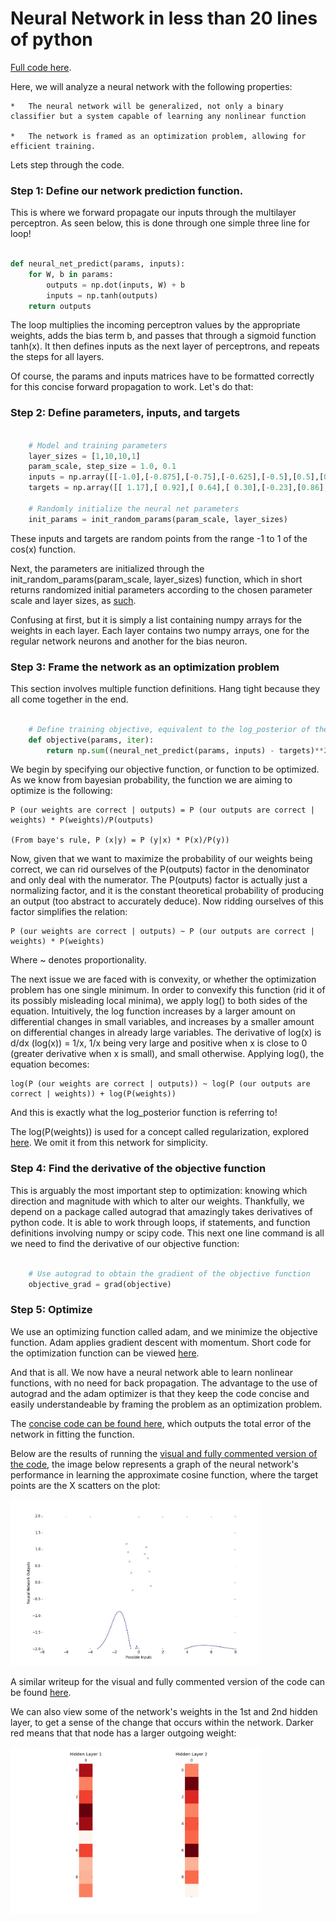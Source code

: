 # Neural Network in less than 20 lines of python

[Full code here](../final_code/concise_optimized_neural_net.py).

Here, we will analyze a neural network with the following properties:

	*	The neural network will be generalized, not only a binary classifier but a system capable of learning any nonlinear function
	
	*	The network is framed as an optimization problem, allowing for efficient training.

Lets step through the code.

### Step 1: Define our network prediction function.

This is where we forward propagate our inputs through the multilayer perceptron. As seen below, this is done through one simple three line for loop!

```python 

def neural_net_predict(params, inputs):
    for W, b in params:
        outputs = np.dot(inputs, W) + b
        inputs = np.tanh(outputs)
    return outputs
```

The loop multiplies the incoming perceptron values by the appropriate weights, adds the bias term b, and passes that through a sigmoid function tanh(x). It then defines inputs as the next layer of perceptrons, and repeats the steps for all layers.

Of course, the params and inputs matrices have to be formatted correctly for this concise forward propagation to work. Let's do that:

### Step 2: Define parameters, inputs, and targets

```python

    # Model and training parameters
    layer_sizes = [1,10,10,1]
    param_scale, step_size = 1.0, 0.1
    inputs = np.array([[-1.0],[-0.875],[-0.75],[-0.625],[-0.5],[0.5],[0.625],[0.75],[0.875],[1.0]])
    targets = np.array([[ 1.17],[ 0.92],[ 0.64],[ 0.30],[-0.23],[0.86],[1.07],[0.74],[0.34],[-0.10]])

    # Randomly initialize the neural net parameters
    init_params = init_random_params(param_scale, layer_sizes)
```

These inputs and targets are random points from the range -1 to 1 of the cos(x) function.

Next, the parameters are initialized through the init_random_params(param_scale, layer_sizes) function, which in short returns randomized initial parameters according to the chosen parameter scale and layer sizes, as [such](../tutorials/sample_init_params.md).

Confusing at first, but it is simply a list containing numpy arrays for the weights in each layer. Each layer contains two numpy arrays, one for the regular network neurons and another for the bias neuron.

### Step 3: Frame the network as an optimization problem

This section involves multiple function definitions. Hang tight because they all come together in the end.

```python

    # Define training objective, equivalent to the log_posterior of the distribution
    def objective(params, iter):
        return np.sum((neural_net_predict(params, inputs) - targets)**2)
```

We begin by specifying our objective function, or function to be optimized. As we know from bayesian probability, the function we are aiming to optimize is the following:

	P (our weights are correct | outputs) = P (our outputs are correct | weights) * P(weights)/P(outputs)

	(From baye's rule, P (x|y) = P (y|x) * P(x)/P(y)) 

Now, given that we want to maximize the probability of our weights being correct, we can rid ourselves of the P(outputs) factor in the denominator and only deal with the numerator. The P(outputs) factor is actually just a normalizing factor, and it is the constant theoretical probability of producing an output (too abstract to accurately deduce). Now ridding ourselves of this factor simplifies the relation:

	P (our weights are correct | outputs) ~ P (our outputs are correct | weights) * P(weights)

Where ~ denotes proportionality. 

The next issue we are faced with is convexity, or whether the optimization problem has one single minimum. In order to convexify this function (rid it of its possibly misleading local minima), we apply log() to both sides of the equation. Intuitively, the log function increases by a larger amount on differential changes in small variables, and increases by a smaller amount on differential changes in already large variables. The derivative of log(x) is d/dx (log(x)) = 1/x, 1/x being very large and positive when x is close to 0 (greater derivative when x is small), and small otherwise. Applying log(), the equation becomes:

	log(P (our weights are correct | outputs)) ~ log(P (our outputs are correct | weights)) + log(P(weights))

And this is exactly what the log_posterior function is referring to!

The log(P(weights)) is used for a concept called regularization, explored [here](../tutorials/regularization_example.md). We omit it from this network for simplicity.

### Step 4: Find the derivative of the objective function

This is arguably the most important step to optimization: knowing which direction and magnitude with which to alter our weights. Thankfully, we depend on a package called autograd that amazingly takes derivatives of python code. It is able to work through loops, if statements, and function definitions involving numpy or scipy code. This next one line command is all we need to find the derivative of our objective function:

```python

    # Use autograd to obtain the gradient of the objective function
    objective_grad = grad(objective)
```

### Step 5: Optimize

We use an optimizing function called adam, and we minimize the objective function. Adam applies gradient descent with momentum. Short code for the optimization function can be viewed [here](../final_code/optimizers.py).

And that is all. We now have a neural network able to learn nonlinear functions, with no need for back propagation. The advantage to the use of autograd and the adam optimizer is that they keep the code concise and easily understandeable by framing the problem as an optimization problem.

The [concise code can be found here](../final_code/concise_optimized_neural_net.py), which outputs the total error of the network in fitting the function.

Below are the results of running the [visual and fully commented version of the code](../final_code/neural_net_optimized.py), the image below represents a graph of the neural network's performance in learning the approximate cosine function, where the target points are the X scatters on the plot:

<img src="neural_net_optimized.gif" width="400">

A similar writeup for the visual and fully commented version of the code can be found [here](../tutorials/optimized_neural_network_example.md).

We can also view some of the network's weights in the 1st and 2nd hidden layer, to get a sense of the change that occurs within the network. Darker red means that that node has a larger outgoing weight:

<img src="network_weights.gif" width="400">